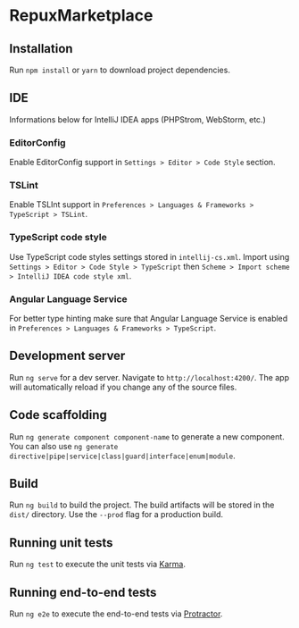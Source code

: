 # RepuxMarketplace

## Installation
Run `npm install` or `yarn` to download project dependencies.

## IDE
Informations below for IntelliJ IDEA apps (PHPStrom, WebStorm, etc.)

### EditorConfig
Enable EditorConfig support in `Settings > Editor > Code Style` section. 

### TSLint
Enable TSLInt support in `Preferences > Languages & Frameworks > TypeScript > TSLint`.

### TypeScript code style
Use TypeScript code styles settings stored in  `intellij-cs.xml`. Import using `Settings > Editor > Code Style > TypeScript` then `Scheme > Import scheme > IntelliJ IDEA code style xml`.

### Angular Language Service
For better type hinting make sure that Angular Language Service is enabled in `Preferences > Languages & Frameworks > TypeScript`.

## Development server

Run `ng serve` for a dev server. Navigate to `http://localhost:4200/`. The app will automatically reload if you change any of the source files.

## Code scaffolding

Run `ng generate component component-name` to generate a new component. You can also use `ng generate directive|pipe|service|class|guard|interface|enum|module`.

## Build

Run `ng build` to build the project. The build artifacts will be stored in the `dist/` directory. Use the `--prod` flag for a production build.

## Running unit tests

Run `ng test` to execute the unit tests via [Karma](https://karma-runner.github.io).

## Running end-to-end tests

Run `ng e2e` to execute the end-to-end tests via [Protractor](http://www.protractortest.org/).
